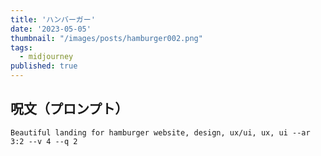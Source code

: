 ```yaml
---
title: 'ハンバーガー'
date: '2023-05-05'
thumbnail: "/images/posts/hamburger002.png"
tags:
  - midjourney
published: true
---
```


## 呪文（プロンプト）
```
Beautiful landing for hamburger website, design, ux/ui, ux, ui --ar 3:2 --v 4 --q 2
```